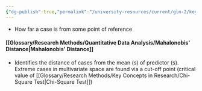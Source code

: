 ```yaml
---
{"dg-publish":true,"permalink":"/university-resources/current/glm-2/key-terms-and-concepts/distance/","tags":["Statistics"]}
---
```


- How far a case is from some point of reference
#### [[Glossary/Research Methods/Quantitative Data Analysis/Mahalonobis' Distance\|Mahalonobis' Distance]]
- Identifies the distance of cases from the mean (s) of predictor (s). Extreme cases in multivariate space are found via a cut-off point (critical value of [[Glossary/Research Methods/Key Concepts in Research/Chi-Square Test\|Chi-Square Test]])